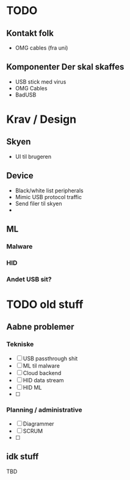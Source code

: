 # TODO
## Kontakt folk
- OMG cables (fra uni)

## Komponenter Der skal skaffes
- USB stick med virus
- OMG Cables
- BadUSB

# Krav / Design
## Skyen
- UI til brugeren
## Device
- Black/white list peripherals
- Mimic USB protocol traffic
- Send filer til skyen
-  

## ML
### Malware

### HID 

### Andet USB sit?

# TODO old stuff
## Aabne problemer
### Tekniske
- [ ] USB passthrough shit
- [ ] ML til malware
- [ ] Cloud backend
- [ ] HID data stream
- [ ] HID ML
- [ ] 

### Planning / administrative
- [ ] Diagrammer
- [ ] SCRUM
- [ ] 

## idk stuff
TBD
